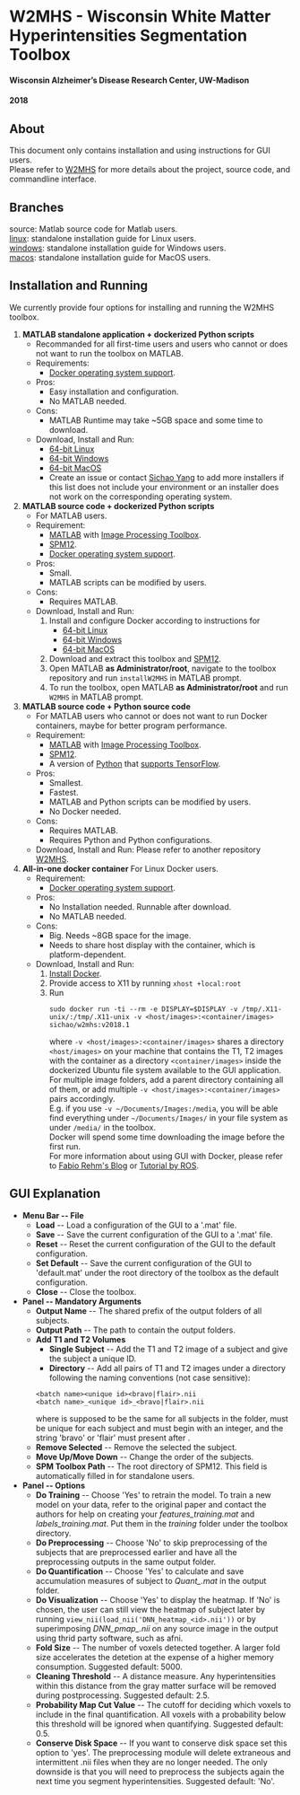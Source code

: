 
# W2MHS - Wisconsin White Matter Hyperintensities Segmentation Toolbox
#### Wisconsin Alzheimer’s Disease Research Center, UW-Madison
#### 2018

## About
This document only contains installation and using instructions for GUI users.  
Please refer to [W2MHS](https://github.com/SichaoYang/W2MHS) for more details about the project, source code, and commandline interface.

## Branches
source: Matlab source code for Matlab users.  
[linux](https://github.com/SichaoYang/W2MHS-release/tree/linux): standalone installation guide for Linux users.  
[windows](https://github.com/SichaoYang/W2MHS-release/tree/windows): standalone installation guide for Windows users.  
[macos](https://github.com/SichaoYang/W2MHS-release/tree/macos): standalone installation guide for MacOS users.  

## Installation and Running
We currently provide four options for installing and running the W2MHS toolbox.
1. **MATLAB standalone application + dockerized Python scripts**
    - Recommanded for all first-time users and users who cannot or does not want to run the toolbox on MATLAB. 
    - Requirements:
        - [Docker operating system support](https://docs.docker.com/install/#supported-platforms).
    - Pros:
        - Easy installation and configuration.
        - No MATLAB needed.
    - Cons:
        - MATLAB Runtime may take ~5GB space and some time to download.
    - Download, Install and Run:
        - [64-bit Linux](https://github.com/SichaoYang/W2MHS-release/tree/linux)
        - [64-bit Windows](https://github.com/SichaoYang/W2MHS-release/tree/windows)
        - [64-bit MacOS](https://github.com/SichaoYang/W2MHS-release/tree/macos)
        - Create an issue or contact [Sichao Yang](mailto:sichao@cs.wisc.edu) to add more installers if this list does not include your environment or an installer does not work on the corresponding operating system.
2. **MATLAB source code + dockerized Python scripts**
    - For MATLAB users.
    - Requirement: 
        - [MATLAB](https://www.mathworks.com/products/matlab.html) with [Image Processing Toolbox](https://www.mathworks.com/products/image.html).
        - [SPM12](https://www.fil.ion.ucl.ac.uk/spm/software/spm12/).
        - [Docker operating system support](https://docs.docker.com/install/#supported-platforms).
    - Pros:
        - Small.
        - MATLAB scripts can be modified by users.
    - Cons: 
        - Requires MATLAB.
    - Download, Install and Run:
        1. Install and configure Docker according to instructions for  
            - [64-bit Linux](https://github.com/SichaoYang/W2MHS-release/tree/linux)  
            - [64-bit Windows](https://github.com/SichaoYang/W2MHS-release/tree/windows)  
            - [64-bit MacOS](https://github.com/SichaoYang/W2MHS-release/tree/macos)  
        2. Download and extract this toolbox and [SPM12](https://www.fil.ion.ucl.ac.uk/spm/software/spm12/).
        3. Open MATLAB **as Administrator/root**, navigate to the toolbox repository and run ```installW2MHS``` in MATLAB prompt.
        4. To run the toolbox, open MATLAB **as Administrator/root** and run ```W2MHS``` in MATLAB prompt.
3. **MATLAB source code + Python source code**
    - For MATLAB users who cannot or does not want to run Docker containers, maybe for better program performance.
    - Requirement: 
        - [MATLAB](https://www.mathworks.com/products/matlab.html) with [Image Processing Toolbox](https://www.mathworks.com/products/image.html).
        - [SPM12](https://www.fil.ion.ucl.ac.uk/spm/software/spm12/).
        - A version of [Python](https://www.python.org/) that [supports TensorFlow](https://www.tensorflow.org/install/pip).
    - Pros:
        - Smallest.
        - Fastest.
        - MATLAB and Python scripts can be modified by users.
        - No Docker needed.
    - Cons: 
        - Requires MATLAB.
        - Requires Python and Python configurations.
    - Download, Install and Run:
        Please refer to another repository [W2MHS](https://github.com/SichaoYang/W2MHS).
4. **All-in-one docker container**
    For Linux Docker users.
    - Requirement:
        - [Docker operating system support](https://docs.docker.com/install/#supported-platforms).
    - Pros:
        - No Installation needed. Runnable after download.
        - No MATLAB needed.
    - Cons: 
        - Big. Needs ~8GB space for the image.
        - Needs to share host display with the container, which is platform-dependent.
    - Download, Install and Run:
        1. [Install Docker](https://docs.docker.com/install/).
        2. Provide access to X11 by running
            ```xhost +local:root```
        3. Run
            ```
            sudo docker run -ti --rm -e DISPLAY=$DISPLAY -v /tmp/.X11-unix/:/tmp/.X11-unix -v <host/images>:<container/images> sichao/w2mhs:v2018.1
            ```
            where ```-v <host/images>:<container/images>``` shares a directory ```<host/images>``` on your machine that contains the T1, T2 images with the container as a directory ```<container/images>``` inside the dockerized Ubuntu file system available to the GUI application. For multiple image folders, add a parent directory containing all of them, or add multiple ```-v <host/images>:<container/images>``` pairs accordingly.  
            E.g. if you use ```-v ~/Documents/Images:/media```, you will be able find everything under ```~/Documents/Images/``` in your file system as under ```/media/``` in the toolbox.  
            Docker will spend some time downloading the image before the first run.  
            For more information about using GUI with Docker, please refer to
            [Fabio Rehm's Blog](http://fabiorehm.com/blog/2014/09/11/running-gui-apps-with-docker/) or 
            [Tutorial by ROS](http://wiki.ros.org/docker/Tutorials/GUI).

## GUI Explanation
- **Menu Bar -- File**
    - **Load** -- Load a configuration of the GUI to a '.mat' file.  
    - **Save** -- Save the current configuration of the GUI to a '.mat' file.  
    - **Reset** -- Reset the current configuration of the GUI to the default configuration.  
    - **Set Default** -- Save the current configuration of the GUI to 'default.mat' under the root directory of the toolbox as the default configuration.
    - **Close** -- Close the toolbox.
- **Panel -- Mandatory Arguments**
    - **Output Name** -- The shared prefix of the output folders of all subjects.
    - **Output Path** -- The path to contain the output folders.
    - **Add T1 and T2 Volumes**
        - **Single Subject** -- Add the T1 and T2 image of a subject and give the subject a unique ID.
        - **Directory** -- Add all pairs of T1 and T2 images under a directory following the naming conventions (not case sensitive):  
        ```
        <batch name><unique id><bravo|flair>.nii
        <batch name>_<unique id>_<bravo|flair>.nii
        ```  
        where *<batch name>* is supposed to be the same for all subjects in the folder, *<unique id>* must be unique for each subject and must begin with an integer, and the string 'bravo' or 'flair' must present after *<unique id>*. 
    - **Remove Selected** -- Remove the selected the subject.
    - **Move Up/Move Down** -- Change the order of the subjects.
    - **SPM Toolbox Path** -- The root directory of SPM12. This field is automatically filled in for standalone users.
- **Panel -- Options**
    - **Do Training** -- Choose 'Yes' to retrain the model. To train a new model on your data, refer to the original paper and contact the authors for help on creating your *features_training.mat* and *labels_training.mat*. Put them in the *training* folder under the toolbox directory.
    - **Do Preprocessing** -- Choose 'No' to skip preprocessing of the subjects that are preprocessed earlier and have all the preprocessing outputs in the same output folder.
    - **Do Quantification** -- Choose 'Yes' to calculate and save accumulation measures of subject *<id>* to *Quant_<id>.mat* in the output folder.
    - **Do Visualization** -- Choose 'Yes' to display the heatmap. If 'No' is chosen, the user can still view the heatmap of subject *<id>* later by running ```view_nii(load_nii('DNN_heatmap_<id>.nii'))``` or by superimposing *DNN_pmap_<id>.nii* on any source image in the output using thrid party software, such as afni.
    - **Fold Size** -- The number of voxels detected together. A larger fold size accelerates the detetion at the expense of a higher memory consumption. Suggested default: 5000.
    - **Cleaning Threshold** -- A distance measure. Any hyperintensities within this distance from the gray matter surface will be removed during postprocessing. Suggested default: 2.5.
    - **Probability Map Cut Value** -- The cutoff for deciding which voxels to include in the final quantification. All voxels with a probability below this threshold will be ignored when quantifying. Suggested default: 0.5.
    - **Conserve Disk Space** -- If you want to conserve disk space set this option to 'yes'. The preprocessing module will delete extraneous and intermittent .nii files when they are no longer needed. The only downside is that you will need to preprocess the subjects again the next time you segment hyperintensities. Suggested default: 'No'.
